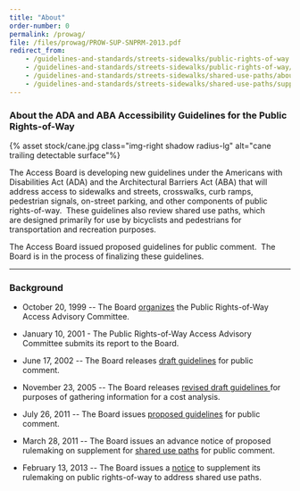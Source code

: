 ```yaml
---
title: "About"
order-number: 0
permalink: /prowag/
file: /files/prowag/PROW-SUP-SNPRM-2013.pdf
redirect_from:
    - /guidelines-and-standards/streets-sidewalks/public-rights-of-way
    - /guidelines-and-standards/streets-sidewalks/public-rights-of-way/proposed-rights-of-way-guidelines
    - /guidelines-and-standards/streets-sidewalks/shared-use-paths/about-this-rulemaking
    - /guidelines-and-standards/streets-sidewalks/shared-use-paths/supplemental-notice
---
```

### About the ADA and ABA Accessibility Guidelines for the Public Rights-of-Way

{% asset stock/cane.jpg class="img-right shadow radius-lg" alt="cane trailing detectable surface"%}

The Access Board is developing new guidelines under the Americans with Disabilities Act (ADA) and the Architectural Barriers Act (ABA) that will address access to sidewalks and streets, crosswalks, curb ramps, pedestrian signals, on-street parking, and other components of public rights-of-way.  These guidelines also review shared use paths, which are designed primarily for use by bicyclists and pedestrians for transportation and recreation purposes. 

The Access Board issued proposed guidelines for public comment.  The Board is in the process of finalizing these guidelines.    


---


### Background

- October 20, 1999 -- The Board [organizes](https://www.federalregister.gov/documents/1999/10/20/99-27329/public-rights-of-way-access-advisory-committee-meeting) the Public Rights-of-Way Access Advisory Committee.

- January 10, 2001 - The Public Rights-of-Way Access Advisory Committee submits its report to the Board.

- June 17, 2002 -- The Board releases [draft guidelines](https://www.federalregister.gov/documents/2002/06/17/02-15117/americans-with-disabilities-act-ada-accessibility-guidelines-for-buildings-and-facilities) for public comment.

- November 23, 2005 -- The Board releases [revised draft guidelines ](https://www.federalregister.gov/documents/2005/11/23/05-23161/americans-with-disabilities-act-ada-accessibility-guidelines-for-buildings-and-facilities)for purposes of gathering information for a cost analysis.

- July 26, 2011 -- The Board issues [proposed guidelines](https://www.regulations.gov/document?D=ATBCB-2011-0004-0347) for public comment.

- March 28, 2011 -- The Board issues an advance notice of proposed rulemaking on supplement for [shared use paths](https://www.regulations.gov/document?D=ATBCB-2011-0002-0001) for public comment.

- February 13, 2013 -- The Board issues a [notice](https://www.regulations.gov/document?D=ATBCB-2013-0002-0001) to supplement its rulemaking on public rights-of-way to address shared use paths.
